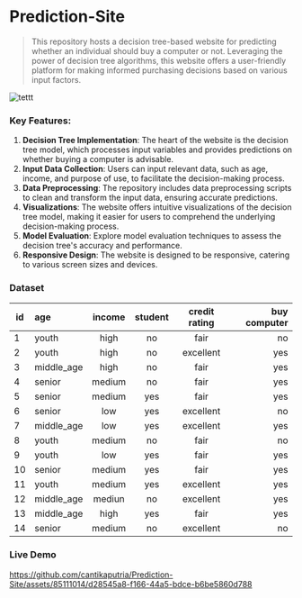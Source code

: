 # Prediction-Site
> This repository hosts a decision tree-based website for predicting whether an individual should buy a computer or not. Leveraging the power of decision tree algorithms, this website offers a user-friendly platform for making informed purchasing decisions based on various input factors.

![tettt](https://github.com/cantikaputria/Prediction-App/assets/85111014/09eeaac8-5bb6-49c2-bf4b-c87fe7f1096e)

### Key Features:
1. **Decision Tree Implementation**: The heart of the website is the decision tree model, which processes input variables and provides predictions on whether buying a computer is advisable.
2. **Input Data Collection**: Users can input relevant data, such as age, income, and purpose of use, to facilitate the decision-making process.
3. **Data Preprocessing**: The repository includes data preprocessing scripts to clean and transform the input data, ensuring accurate predictions.
4. **Visualizations**: The website offers intuitive visualizations of the decision tree model, making it easier for users to comprehend the underlying decision-making process.
5. **Model Evaluation**: Explore model evaluation techniques to assess the decision tree's accuracy and performance.
6. **Responsive Design**: The website is designed to be responsive, catering to various screen sizes and devices.

### Dataset
| id | age | income |student | credit rating | buy computer |
| ----------- | :--------- | :----------: | :----------: | :----------: | ----------: |
| 1 | youth | high | no | fair | no |
| 2 | youth | high | no | excellent | yes |
| 3 | middle_age | high | no | fair | yes |
| 4 | senior | medium | no | fair | yes |
| 5 | senior | medium | yes | fair | yes |
| 6 | senior | low | yes | excellent | no |
| 7 | middle_age | low | yes | excellent | yes |
| 8 | youth | medium | no | fair | no |
| 9 | youth | low | yes | fair | yes |
| 10 | senior | medium | yes | fair | yes |
| 11 | youth | medium | yes | excellent | yes |
| 12 | middle_age | mediun | no | excellent | yes |
| 13 | middle_age | high | yes | fair | yes |
| 14 | senior | medium | no | excellent | no |

### Live Demo
https://github.com/cantikaputria/Prediction-Site/assets/85111014/d28545a8-f166-44a5-bdce-b6be5860d788


